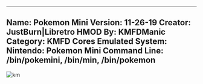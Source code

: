 -----------------------
Name: Pokemon Mini
Version: 11-26-19
Creator: JustBurn|Libretro
HMOD By: KMFDManic
Category: KMFD Cores
Emulated System: Nintendo: Pokemon Mini
Command Line: /bin/pokemini, /bin/min, /bin/pokemon
-----------------------
![km](https://i.imgur.com/qPeCOpD.png)
 